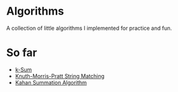 # Algorithms
A collection of little algorithms I implemented for practice and fun.

# So far

* [k-Sum](lib/ksum.py)
* [Knuth-Morris-Pratt String Matching](kmp/src/kmp.rs)
* [Kahan Summation Algorithm](kahan/src/lib.rs)
